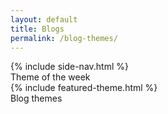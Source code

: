 ```yaml
---
layout: default
title: Blogs
permalink: /blog-themes/
---
```


<div class="results-wrapper">
	<div class="sidebar">
		{% include side-nav.html %}
	</div>
	<div class="detail-panel">
		<div class="detail-content">
			<div class="detail-content-heading">
				Theme of the week
			</div>
			{% include featured-theme.html %}			
		</div>
		<div class="detail-content">
			<div class="detail-content-heading">
				Blog themes
			</div>
		</div>
	</div>
</div>